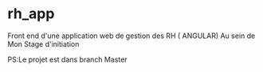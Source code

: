 # rh_app
Front end d'une application web de gestion des RH ( ANGULAR) Au sein de Mon Stage d'initiation 

PS:Le projet est dans branch Master
